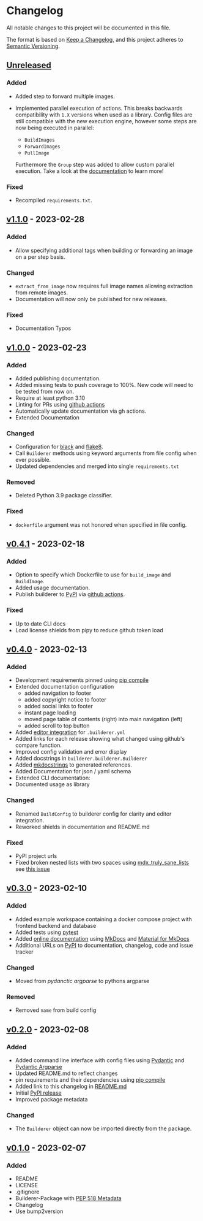 # Changelog

All notable changes to this project will be documented in this file.

The format is based on [Keep a Changelog](https://keepachangelog.com/en/1.0.0/),
and this project adheres to [Semantic Versioning](https://semver.org/spec/v2.0.0.html).

## [Unreleased]

### Added

- Added step to forward multiple images.
- Implemented parallel execution of actions.
  This breaks backwards compatibility with `1.X` versions when used as a library.
  Config files are still compatible with the new execution engine, however some steps are now being executed in parallel:

  - `BuildImages`
  - `ForwardImages`
  - `PullImage`

  Furthermore the `Group` step was added to allow custom parallel execution.
  Take a look at the [documentation](https://builderer.florian-sattler.de) to learn more!

### Fixed

- Recompiled `requirements.txt`.

## [v1.1.0] - 2023-02-28

### Added

- Allow specifying additional tags when building or forwarding an image on a per step basis.

### Changed

- `extract_from_image` now requires full image names allowing extraction from remote images.
- Documentation will now only be published for new releases.

### Fixed

- Documentation Typos

## [v1.0.0] - 2023-02-23

### Added

- Added publishing documentation.
- Added missing tests to push coverage to 100%. New code will need to be tested from now on.
- Require at least python 3.10
- Linting for PRs using [github actions](https://docs.github.com/en/actions/automating-builds-and-tests/building-and-testing-python)
- Automatically update documentation via gh actions.
- Extended Documentation

### Changed

- Configuration for [black](https://black.readthedocs.io/en/stable/) and [flake8](https://flake8.pycqa.org/en/latest/).
- Call `Builderer` methods using keyword arguments from file config when ever possible.
- Updated dependencies and merged into single `requirements.txt`

### Removed

- Deleted Python 3.9 package classifier.

### Fixed

- `dockerfile` argument was not honored when specified in file config.

## [v0.4.1] - 2023-02-18

### Added

- Option to specify which Dockerfile to use for `build_image` and `BuildImage`.
- Added usage documentation.
- Publish builderer to [PyPI](https://pypi.org/project/builderer/) via [github actions](https://github.com/marketplace/actions/pypi-publish).

### Fixed

- Up to date CLI docs
- Load license shields from pipy to reduce github token load

## [v0.4.0] - 2023-02-13

### Added

- Development requirements pinned using [pip compile](https://github.com/jazzband/pip-tools)
- Extended documentation configuration
  - added navigation to footer
  - added copyright notice to footer
  - added social links to footer
  - instant page loading
  - moved page table of contents (right) into main navigation (left)
  - added scroll to top button
- Added [editor integration](http://builderer.florian-sattler.de/editor-integration/) for `.builderer.yml`
- Added links for each release showing what changed using github's compare function.
- Improved config validation and error display
- Added docstrings in `builderer.builderer.Builderer`
- Added [mkdocstrings](https://github.com/mkdocstrings/mkdocstrings) to generated references.
- Added Documentation for json / yaml schema
- Extended CLI documentation:
- Documented usage as library

### Changed

- Renamed `BuildConfig` to builderer config for clarity and editor integration.
- Reworked shields in documentation and README.md

### Fixed

- PyPI project urls
- Fixed broken nested lists with two spaces using [mdx_truly_sane_lists](https://pypi.org/project/mdx-truly-sane-lists/) see [this issue](https://github.com/mkdocs/mkdocs/issues/545)

## [v0.3.0] - 2023-02-10

### Added

- Added example workspace containing a docker compose project with frontend backend and database
- Added tests using [pytest](https://docs.pytest.org/)
- Added [online documentation](https://builderer.florian-sattler.de) using [MkDocs](https://www.mkdocs.org/) and [Material for MkDocs](https://squidfunk.github.io/mkdocs-material)
- Additional URLs on [PyPI](https://pypi.org/project/builderer/) to documentation, changelog, code and issue tracker

### Changed

- Moved from _pydanctic argparse_ to pythons argparse

### Removed

- Removed `name` from build config

## [v0.2.0] - 2023-02-08

### Added

- Added command line interface with config files using [Pydantic](https://docs.pydantic.dev/) and [Pydantic Argparse](https://pydantic-argparse.supimdos.com/)
- Updated README.md to reflect changes
- pin requirements and their dependencies using [pip compile](https://github.com/jazzband/pip-tools)
- Added link to this changelog in [README.md](https://github.com/florian-sattler/builderer/blob/main/README.md)
- Initial [PyPI release](https://pypi.org/project/builderer/)
- Improved package metadata

### Changed

- The `Builderer` object can now be imported directly from the package.

## [v0.1.0] - 2023-02-07

### Added

- README
- LICENSE
- .gitignore
- Builderer-Package with [PEP 518 Metadata](https://peps.python.org/pep-0518/)
- Changelog
- Use bump2version

[unreleased]: https://github.com/florian-sattler/builderer/compare/v1.1.0...HEAD
[v1.1.0]: https://github.com/florian-sattler/builderer/compare/v1.0.0...v1.1.0
[v1.0.0]: https://github.com/florian-sattler/builderer/compare/v0.4.1...v1.0.0
[v0.4.1]: https://github.com/florian-sattler/builderer/compare/v0.4.0...v0.4.1
[v0.4.0]: https://github.com/florian-sattler/builderer/compare/v0.3.0...v0.4.0
[v0.3.0]: https://github.com/florian-sattler/builderer/compare/v0.2.0...v0.3.0
[v0.2.0]: https://github.com/florian-sattler/builderer/compare/v0.1.0...v0.2.0
[v0.1.0]: https://github.com/florian-sattler/builderer/releases/tag/v0.1.0
